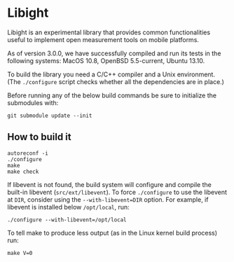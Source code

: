 Libight
=======

Libight is an experimental library that provides common functionalities
useful to implement open measurement tools on mobile platforms.

As of version 3.0.0, we have successfully compiled and run its tests in the
following systems: MacOS 10.8, OpenBSD 5.5-current, Ubuntu 13.10.

To build the library you need a C/C++ compiler and a Unix environment. (The
`./configure` script checks whether all the dependencies are in place.)

Before running any of the below build commands be sure to initialize the
submodules with:
    
    git submodule update --init

How to build it
---------------

    autoreconf -i
    ./configure
    make
    make check

If libevent is not found, the build system will configure and
compile the built-in libevent (`src/ext/libevent`). To force
`./configure` to use the libevent at `DIR`, consider using the
`--with-libevent=DIR` option. For example, if libevent is
installed below `/opt/local`, run:

    ./configure --with-libevent=/opt/local

To tell make to produce less output (as in the Linux kernel
build process) run:

    make V=0
